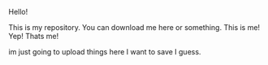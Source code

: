 Hello!

This is my repository. You can download me here or something.
This is me! Yep! Thats me!

im just going to upload things here I want to save I guess.
